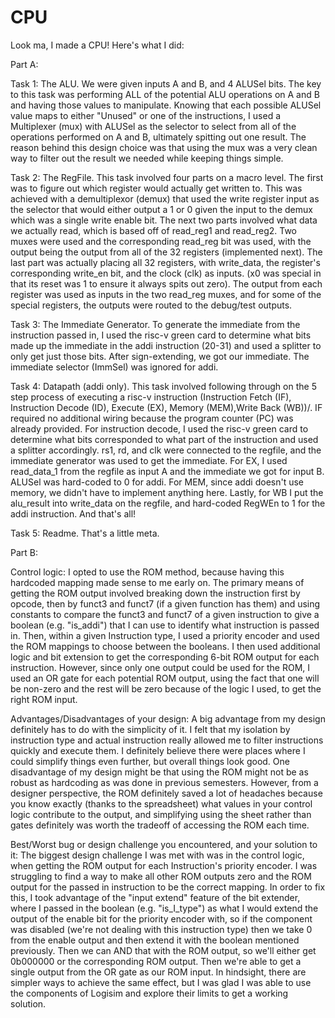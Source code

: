 # CPU

Look ma, I made a CPU! Here's what I did:

Part A:

Task 1: The ALU. We were given inputs A and B, and 4 ALUSel bits. The key to this
task was performing ALL of the potential ALU operations on A and B and having those
values to manipulate. Knowing that each possible ALUSel value maps to either "Unused" or one of the 
instructions, I used a Multiplexer (mux) with ALUSel as the selector to select from all of the
operations performed on A and B, ultimately spitting out one result. The reason behind this design
choice was that using the mux was a very clean way to filter out the result we needed while keeping
things simple.

Task 2: The RegFile. This task involved four parts on a macro level. The first was to figure out 
which register would actually get written to. This was achieved with a demultiplexor (demux) that 
used the write register input as the selector that would either output a 1 or 0 given the input to
the demux which was a single write enable bit. The next two parts involved what data we actually 
read, which is based off of read_reg1 and read_reg2. Two muxes were used and the corresponding 
read_reg bit was used, with the output being the output from all of the 32 registers (implemented
next). The last part was actually placing all 32 registers, with write_data, the register's corresponding
write_en bit, and the clock (clk) as inputs. (x0 was special in that its reset was 1 to ensure it always
spits out zero). The output from each register was used as inputs in the two read_reg muxes, and for 
some of the special registers, the outputs were routed to the debug/test outputs.

Task 3: The Immediate Generator. To generate the immediate from the instruction passed in, I used the 
risc-v green card to determine what bits made up the immediate in the addi instruction (20-31) and 
used a splitter to only get just those bits. After sign-extending, we got our immediate. The immediate 
selector (ImmSel) was ignored for addi.

Task 4: Datapath (addi only). This task involved following through on the 5 step process of executing 
a risc-v instruction (Instruction Fetch (IF), Instruction Decode (ID), Execute (EX), Memory (MEM),Write Back (WB))/.
IF required no additional wiring because the program counter (PC) was already provided. For instruction decode, 
I used the risc-v green card to determine what bits corresponded to what part of the instruction and used a splitter
accordingly. rs1, rd, and clk were connected to the regfile, and the immediate generator was used to get the immediate.
For EX, I used read_data_1 from the regfile as input A and the immediate we got for input B. ALUSel was hard-coded to 0
for addi. For MEM, since addi doesn't use memory, we didn't have to implement anything here. Lastly, for WB I put the 
alu_result into write_data on the regfile, and hard-coded RegWEn to 1 for the addi instruction. And that's all!

Task 5: Readme. That's a little meta.


Part B:

Control logic: I opted to use the ROM method, because having this hardcoded mapping made sense to me early on. The
primary means of getting the ROM output involved breaking down the instruction first by opcode, then by funct3 and 
funct7 (if a given function has them) and using constants to compare the funct3 and funct7 of a given instruction
to give a boolean (e.g. "is_addi") that I can use to identify what instruction is passed in. Then, within a given
Instruction type, I used a priority encoder and used the ROM mappings to choose between the booleans. I then used 
additional logic and bit extension to get the corresponding 6-bit ROM output for each instruction. However, since
only one output could be used for the ROM, I used an OR gate for each potential ROM output, using the fact that one
will be non-zero and the rest will be zero because of the logic I used, to get the right ROM input.


Advantages/Disadvantages of your design: A big advantage from my design definitely has to do with the simplicity of 
it. I felt that my isolation by instruction type and actual instruction really allowed me to filter instructions 
quickly and execute them. I definitely believe there were places where I could simplify things even further, but overall
things look good. One disadvantage of my design might be that using the ROM might not be as robust as hardcoding as
was done in previous semesters. However, from a designer perspective, the ROM definitely saved a lot of headaches
because you know exactly (thanks to the spreadsheet) what values in your control logic contribute to the output,
and simplifying using the sheet rather than gates definitely was worth the tradeoff of accessing the ROM each 
time.


Best/Worst bug or design challenge you encountered, and your solution to it: The biggest design challenge I was met
with was in the control logic, when getting the ROM output for each Instruction's priority encoder. I was struggling
to find a way to make all other ROM outputs zero and the ROM output for the passed in instruction to be the correct
mapping. In order to fix this, I took advantage of the "input extend" feature of the bit extender, where I passed in
the boolean (e.g. "is_I_type") as what I would extend the output of the enable bit for the priority encoder with, so if
the component was disabled (we're not dealing with this instruction type) then we take 0 from the enable output and then 
extend it with the boolean mentioned previously. Then we can AND that with the ROM output, so we'll either get 0b000000
or the corresponding ROM output. Then we're able to get a single output from the OR gate as our ROM input. In hindsight,
there are simpler ways to achieve the same effect, but I was glad I was able to use the components of Logisim and explore
their limits to get a working solution.
